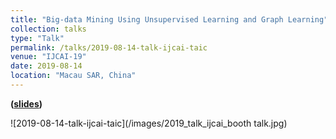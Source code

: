 ```yaml
---
title: "Big-data Mining Using Unsupervised Learning and Graph Learning"
collection: talks
type: "Talk"
permalink: /talks/2019-08-14-talk-ijcai-taic
venue: "IJCAI-19"
date: 2019-08-14
location: "Macau SAR, China"
---
```


 **([slides](/files/2019_ijcai_taic.pdf))**
 
 ![2019-08-14-talk-ijcai-taic](/images/2019_talk_ijcai_booth talk.jpg)
